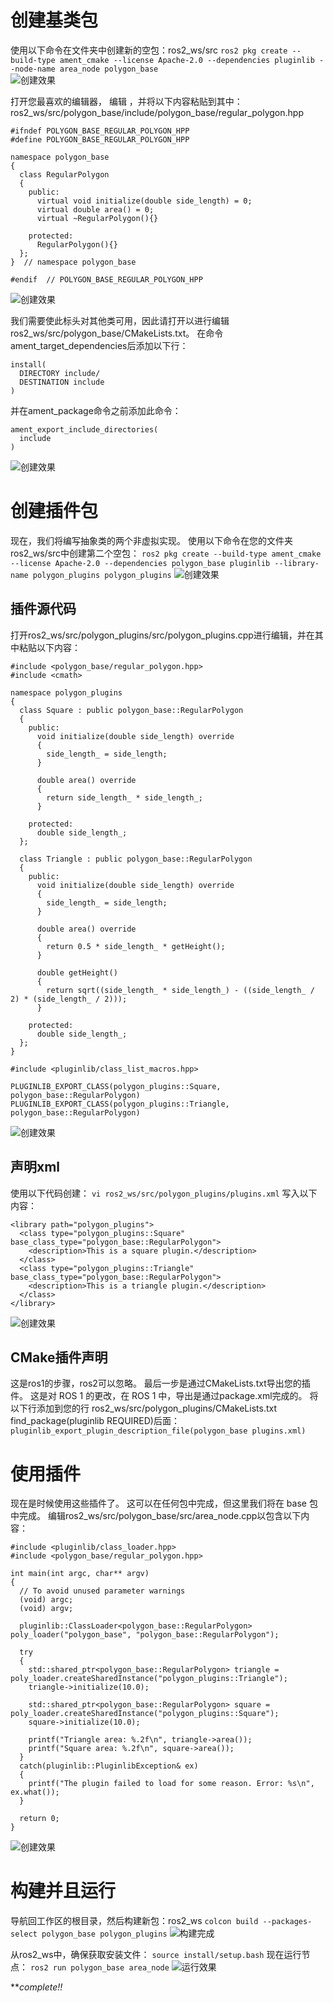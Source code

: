 # 创建基类包
使用以下命令在文件夹中创建新的空包：ros2_ws/src
`ros2 pkg create --build-type ament_cmake --license Apache-2.0 --dependencies pluginlib --node-name area_node polygon_base`     
![创建效果](src/101.png)

打开您最喜欢的编辑器， 编辑 ，并将以下内容粘贴到其中：ros2_ws/src/polygon_base/include/polygon_base/regular_polygon.hpp
```
#ifndef POLYGON_BASE_REGULAR_POLYGON_HPP
#define POLYGON_BASE_REGULAR_POLYGON_HPP

namespace polygon_base
{
  class RegularPolygon
  {
    public:
      virtual void initialize(double side_length) = 0;
      virtual double area() = 0;
      virtual ~RegularPolygon(){}

    protected:
      RegularPolygon(){}
  };
}  // namespace polygon_base

#endif  // POLYGON_BASE_REGULAR_POLYGON_HPP
```
![创建效果](src/102.png)

我们需要使此标头对其他类可用，因此请打开以进行编辑ros2_ws/src/polygon_base/CMakeLists.txt。 在命令ament_target_dependencies后添加以下行：
```
install(
  DIRECTORY include/
  DESTINATION include
)
```

并在ament_package命令之前添加此命令：
```
ament_export_include_directories(
  include
)
```
![创建效果](src/103.png)

# 创建插件包
现在，我们将编写抽象类的两个非虚拟实现。 使用以下命令在您的文件夹ros2_ws/src中创建第二个空包：
`ros2 pkg create --build-type ament_cmake --license Apache-2.0 --dependencies polygon_base pluginlib --library-name polygon_plugins polygon_plugins`
![创建效果](src/104.png)

## 插件源代码
打开ros2_ws/src/polygon_plugins/src/polygon_plugins.cpp进行编辑，并在其中粘贴以下内容：
```
#include <polygon_base/regular_polygon.hpp>
#include <cmath>

namespace polygon_plugins
{
  class Square : public polygon_base::RegularPolygon
  {
    public:
      void initialize(double side_length) override
      {
        side_length_ = side_length;
      }

      double area() override
      {
        return side_length_ * side_length_;
      }

    protected:
      double side_length_;
  };

  class Triangle : public polygon_base::RegularPolygon
  {
    public:
      void initialize(double side_length) override
      {
        side_length_ = side_length;
      }

      double area() override
      {
        return 0.5 * side_length_ * getHeight();
      }

      double getHeight()
      {
        return sqrt((side_length_ * side_length_) - ((side_length_ / 2) * (side_length_ / 2)));
      }

    protected:
      double side_length_;
  };
}

#include <pluginlib/class_list_macros.hpp>

PLUGINLIB_EXPORT_CLASS(polygon_plugins::Square, polygon_base::RegularPolygon)
PLUGINLIB_EXPORT_CLASS(polygon_plugins::Triangle, polygon_base::RegularPolygon)
```
![创建效果](src/105.png)

## 声明xml
使用以下代码创建：
`vi ros2_ws/src/polygon_plugins/plugins.xml`
写入以下内容：
```
<library path="polygon_plugins">
  <class type="polygon_plugins::Square" base_class_type="polygon_base::RegularPolygon">
    <description>This is a square plugin.</description>
  </class>
  <class type="polygon_plugins::Triangle" base_class_type="polygon_base::RegularPolygon">
    <description>This is a triangle plugin.</description>
  </class>
</library>
```
![创建效果](src/106.png)

## CMake插件声明
这是ros1的步骤，ros2可以忽略。
最后一步是通过CMakeLists.txt导出您的插件。 这是对 ROS 1 的更改，在 ROS 1 中，导出是通过package.xml完成的。 将以下行添加到您的行 ros2_ws/src/polygon_plugins/CMakeLists.txt find_package(pluginlib REQUIRED)后面：
`pluginlib_export_plugin_description_file(polygon_base plugins.xml)`


# 使用插件
现在是时候使用这些插件了。 这可以在任何包中完成，但这里我们将在 base 包中完成。 编辑ros2_ws/src/polygon_base/src/area_node.cpp以包含以下内容：
```
#include <pluginlib/class_loader.hpp>
#include <polygon_base/regular_polygon.hpp>

int main(int argc, char** argv)
{
  // To avoid unused parameter warnings
  (void) argc;
  (void) argv;

  pluginlib::ClassLoader<polygon_base::RegularPolygon> poly_loader("polygon_base", "polygon_base::RegularPolygon");

  try
  {
    std::shared_ptr<polygon_base::RegularPolygon> triangle = poly_loader.createSharedInstance("polygon_plugins::Triangle");
    triangle->initialize(10.0);

    std::shared_ptr<polygon_base::RegularPolygon> square = poly_loader.createSharedInstance("polygon_plugins::Square");
    square->initialize(10.0);

    printf("Triangle area: %.2f\n", triangle->area());
    printf("Square area: %.2f\n", square->area());
  }
  catch(pluginlib::PluginlibException& ex)
  {
    printf("The plugin failed to load for some reason. Error: %s\n", ex.what());
  }

  return 0;
}
```
![创建效果](src/107.png)   

# 构建并且运行
导航回工作区的根目录，然后构建新包：ros2_ws
`colcon build --packages-select polygon_base polygon_plugins`
![构建完成](src/108.png)

从ros2_ws中，确保获取安装文件：
`source install/setup.bash`
现在运行节点：
`ros2 run polygon_base area_node`
![运行效果](src/109.png)   

***complete!!*
